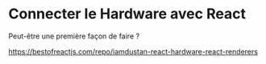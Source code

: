 # Connecter le Hardware avec React

<p>Peut-être une première façon de faire ?</p>

<a>https://bestofreactjs.com/repo/iamdustan-react-hardware-react-renderers</a>



